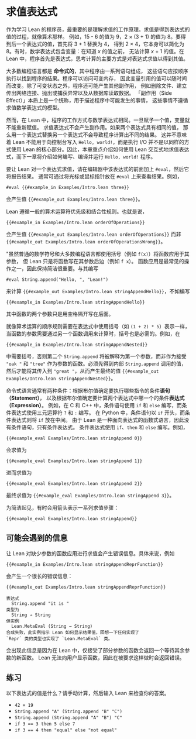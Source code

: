 <!--
# Evaluating Expressions
-->

# 求值表达式

<!--
The most important thing to understand as a programmer learning Lean
is how evaluation works. Evaluation is the process of finding the
value of an expression, just as one does in arithmetic. For instance,
the value of 15 - 6 is 9 and the value of 2 × (3 + 1) is 8.
To find the value of the latter expression, 3 + 1 is first replaced by 4, yielding 2 × 4, which itself can be reduced to 8.
Sometimes, mathematical expressions contain variables: the value of _x_ + 1 cannot be computed until we know what the value of _x_ is.
In Lean, programs are first and foremost expressions, and the primary way to think about computation is as evaluating expressions to find their values.
-->

作为学习 Lean 的程序员，最重要的是理解求值的工作原理。求值是得到表达式的值的过程，就像算术那样。
例如，15 - 6 的值为 9，2 × (3 + 1) 的值为 8。要得到后一个表达式的值，首先将 3 + 1 替换为 4，
得到 2 × 4，它本身可以简化为 8。有时，数学表达式包含变量：在知道 *x* 的值之前，
无法计算 *x* + 1 的值。在 Lean 中，程序首先是表达式，思考计算的主要方式是对表达式求值以得到其值。

<!--
Most programming languages are _imperative_, where a program consists
of a series of statements that should be carried out in order to find
the program's result. Programs have access to mutable memory, so the
value referred to by a variable can change over time. In addition to mutable state, programs may have other side
effects, such as deleting files, making outgoing network connections,
throwing or catching exceptions, and reading data from a
database. "Side effects" is essentially a catch-all term for
describing things that may happen in a program that don't follow the
model of evaluating mathematical expressions.
-->

大多数编程语言都是 **命令式的**，其中程序由一系列语句组成，
这些语句应按顺序执行以找到程序的结果。程序可以访问可变内存，
因此变量引用的值可以随时间而改变。除了可变状态之外，程序还可能产生其他副作用，
例如删除文件、建立传出网络连接、抛出或捕获异常以及从数据库读取数据。
「副作用（Side Effect）」本质上是一个统称，用于描述程序中可能发生的事情，
这些事情不遵循求值数学表达式的模型。

<!--
In Lean, however, programs work the same way as mathematical
expressions. Once given a value, variables cannot be reassigned. Evaluating an expression cannot have side effects. If two
expressions have the same value, then replacing one with the other
will not cause the program to compute a different result. This does
not mean that Lean cannot be used to write `Hello, world!` to the
console, but performing I/O is not a core part of the experience of
using Lean in the same way. Thus, this chapter focuses on how to
evaluate expressions interactively with Lean, while the next chapter
describes how to write, compile, and run the `Hello, world!` program.
-->

然而，在 Lean 中，程序的工作方式与数学表达式相同。一旦赋予一个值，变量就不能重新赋值。
求值表达式不会产生副作用。如果两个表达式具有相同的值，
那么用一个表达式替换另一个表达式不会导致程序计算出不同的结果。
这并不意味着 Lean 不能用于向控制台写入 `Hello, world!`，而是执行 I/O
并不是以同样的方式使用 Lean 的核心部分。因此，本章重点介绍如何使用 Lean
交互式地求值表达式，而下一章将介绍如何编写、编译并运行 `Hello, world!` 程序。

<!--
To ask Lean to evaluate an expression, write `#eval` before it in your
editor, which will then report the result back. Typically, the result
is found by putting the cursor or mouse pointer over `#eval`. For
instance,
-->

要让 Lean 对一个表达式求值，请在编辑器中该表达式的前面加上 `#eval`，然后它将报告结果。
通常可通过将光标或鼠标指针放在 `#eval` 上来查看结果。例如，

```lean
#eval {{#example_in Examples/Intro.lean three}}
```

<!--
yields the value `{{#example_out Examples/Intro.lean three}}`.
-->

会产生值 `{{#example_out Examples/Intro.lean three}}`。

<!--
Lean obeys the ordinary rules of precedence and associativity for
arithmetic operators. That is,
-->

Lean 遵循一般的算术运算符优先级和结合性规则。也就是说，

```lean
{{#example_in Examples/Intro.lean orderOfOperations}}
```

<!--
yields the value `{{#example_out Examples/Intro.lean orderOfOperations}}` rather than
`{{#example_out Examples/Intro.lean orderOfOperationsWrong}}`.
-->

会产生值 `{{#example_out Examples/Intro.lean orderOfOperations}}` 而非
`{{#example_out Examples/Intro.lean orderOfOperationsWrong}}`。

<!--
While both ordinary mathematical notation and the majority of
programming languages use parentheses (e.g. `f(x)`) to apply a function to its
arguments, Lean simply writes the function next to its
arguments (e.g. `f x`). Function application is one of the most common operations,
so it pays to keep it concise. Rather than writing
-->

"虽然普通的数学符号和大多数编程语言都使用括号（例如 `f(x)`）将函数应用于其参数，
但 Lean 只是将函数写在其参数后边（例如 `f x`）。
函数应用是最常见的操作之一，因此保持简洁很重要。与其编写

```lean
#eval String.append("Hello, ", "Lean!")
```

<!--
to compute `{{#example_out Examples/Intro.lean stringAppendHello}}`,
one would instead write
-->

来计算 `{{#example_out Examples/Intro.lean stringAppendHello}}`，不如编写

``` Lean
{{#example_in Examples/Intro.lean stringAppendHello}}
```

<!--
where the function's two arguments are simply written next to
it with spaces.
-->

其中函数的两个参数只是用空格隔开写在后面。

<!--
Just as the order-of-operations rules for arithmetic demand
parentheses in the expression `(1 + 2) * 5`, parentheses are also
necessary when a function's argument is to be computed via another
function call. For instance, parentheses are required in
-->

就像算术运算的顺序规则需要在表达式中使用括号（如 `(1 + 2) * 5`）表示一样，
当函数的参数需要通过另一个函数调用来计算时，括号也是必需的。例如，在

``` Lean
{{#example_in Examples/Intro.lean stringAppendNested}}
```

<!--
because otherwise the second `String.append` would be interpreted as
an argument to the first, rather than as a function being passed
`"oak "` and `"tree"` as arguments. The value of the inner `String.append`
call must be found first, after which it can be appended to `"great "`,
yielding the final value `{{#example_out Examples/Intro.lean stringAppendNested}}`.
-->

中需要括号，否则第二个 `String.append` 将被解释为第一个参数，而非作为接受 `"oak "`
和 `"tree"` 作为参数的函数。必须先得到内部 `String.append` 调用的值，然后才能将其传入到
`"great "`，从而产生最终的值 `{{#example_out Examples/Intro.lean stringAppendNested}}`。

<!--
Imperative languages often have two kinds of conditional: a
conditional _statement_ that determines which instructions to carry
out based on a Boolean value, and a conditional _expression_ that
determines which of two expressions to evaluate based on a Boolean
value. For instance, in C and C++, the conditional statement is
written using `if` and `else`, while the conditional expression is
written with a ternary operator `?` and `:`. In Python, the
conditional statement begins with `if`, while the conditional
expression puts `if` in the middle.
Because Lean is an expression-oriented functional language, there are no conditional statements, only conditional expressions.
They are written using `if`, `then`, and `else`. For
instance,
-->

命令式语言通常有两种条件：根据布尔值确定要执行哪些指令的条件**语句（Statement）**，
以及根据布尔值确定要计算两个表达式中哪一个的条件**表达式（Expression）**。
例如，在 C 和 C++ 中，条件语句使用 `if` 和 `else` 编写，而条件表达式使用三元运算符 `?` 和 `:` 编写。
在 Python 中，条件语句以 `if` 开头，而条件表达式则将 `if` 放在中间。
由于 Lean 是一种面向表达式的函数式语言，因此没有条件语句，只有条件表达式。
条件表达式使用 `if`、`then` 和 `else` 编写。例如，

``` Lean
{{#example_eval Examples/Intro.lean stringAppend 0}}
```

<!--
evaluates to
-->

会求值为

``` Lean
{{#example_eval Examples/Intro.lean stringAppend 1}}
```

<!--
which evaluates to
-->

进而求值为

```lean
{{#example_eval Examples/Intro.lean stringAppend 2}}
```

<!--
which finally evaluates to `{{#example_eval Examples/Intro.lean stringAppend 3}}`.
-->

最终求值为 `{{#example_eval Examples/Intro.lean stringAppend 3}}`。

<!--
For the sake of brevity, a series of evaluation steps like this will sometimes be written with arrows between them:
-->

为简洁起见，有时会用箭头表示一系列求值步骤：

```lean
{{#example_eval Examples/Intro.lean stringAppend}}
```

<!--
## Messages You May Meet
-->

## 可能会遇到的信息

<!--
Asking Lean to evaluate a function application that is missing an argument will lead to an error message.
In particular, the example
-->

让 Lean 对缺少参数的函数应用进行求值会产生错误信息。具体来说，例如

```lean
{{#example_in Examples/Intro.lean stringAppendReprFunction}}
```

<!--
yields a quite long error message:
-->

会产生一个很长的错误信息：

```output error
{{#example_out Examples/Intro.lean stringAppendReprFunction}}
```

```output error
表达式
  String.append "it is "
类型为
  String → String
但实例
  Lean.MetaEval (String → String)
合成失败，此实例指示 Lean 如何显示结果值，回想一下任何实现了
`Repr` 类的类型也实现了 `Lean.MetaEval` 类。
```

<!--
This message occurs because Lean functions that are applied to only some of their arguments return new functions that are waiting for the rest of the arguments.
Lean cannot display functions to users, and thus returns an error when asked to do so.
-->

会出现此信息是因为在 Lean 中，仅接受了部分参数的函数会返回一个等待其余参数的新函数。
Lean 无法向用户显示函数，因此在被要求这样做时会返回错误。

<!--
## Exercises
-->

## 练习

<!--
What are the values of the following expressions? Work them out by hand,
then enter them into Lean to check your work.
-->

以下表达式的值是什么？请手动计算，然后输入 Lean 来检查你的答案。

 * `42 + 19`
 * `String.append "A" (String.append "B" "C")`
 * `String.append (String.append "A" "B") "C"`
 * `if 3 == 3 then 5 else 7`
 * `if 3 == 4 then "equal" else "not equal"`
